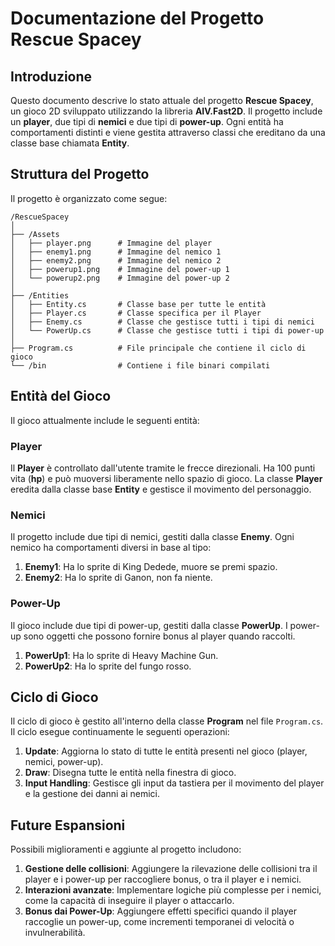 ﻿# Documentazione del Progetto Rescue Spacey

## Introduzione

Questo documento descrive lo stato attuale del progetto **Rescue Spacey**, un gioco 2D sviluppato utilizzando la libreria **AIV.Fast2D**. Il progetto include un **player**, due tipi di **nemici** e due tipi di **power-up**. Ogni entità ha comportamenti distinti e viene gestita attraverso classi che ereditano da una classe base chiamata **Entity**.

## Struttura del Progetto

Il progetto è organizzato come segue:

```
/RescueSpacey
│
├── /Assets
│   ├── player.png      # Immagine del player
│   ├── enemy1.png      # Immagine del nemico 1
│   ├── enemy2.png      # Immagine del nemico 2
│   ├── powerup1.png    # Immagine del power-up 1
│   └── powerup2.png    # Immagine del power-up 2
│
├── /Entities
│   ├── Entity.cs       # Classe base per tutte le entità
│   ├── Player.cs       # Classe specifica per il Player
│   ├── Enemy.cs        # Classe che gestisce tutti i tipi di nemici
│   └── PowerUp.cs      # Classe che gestisce tutti i tipi di power-up
│
├── Program.cs          # File principale che contiene il ciclo di gioco
└── /bin                # Contiene i file binari compilati
```

## Entità del Gioco

Il gioco attualmente include le seguenti entità:

### Player

Il **Player** è controllato dall'utente tramite le frecce direzionali. Ha 100 punti vita (**hp**) e può muoversi liberamente nello spazio di gioco. La classe **Player** eredita dalla classe base **Entity** e gestisce il movimento del personaggio.

### Nemici

Il progetto include due tipi di nemici, gestiti dalla classe **Enemy**. Ogni nemico ha comportamenti diversi in base al tipo:

1.  **Enemy1**: Ha lo sprite di King Dedede, muore se premi spazio.
2.  **Enemy2**: Ha lo sprite di Ganon, non fa niente.

### Power-Up

Il gioco include due tipi di power-up, gestiti dalla classe **PowerUp**. I power-up sono oggetti che possono fornire bonus al player quando raccolti.

1.  **PowerUp1**: Ha lo sprite di Heavy Machine Gun.
2.  **PowerUp2**: Ha lo sprite del fungo rosso.

## Ciclo di Gioco

Il ciclo di gioco è gestito all'interno della classe **Program** nel file `Program.cs`. Il ciclo esegue continuamente le seguenti operazioni:

1.  **Update**: Aggiorna lo stato di tutte le entità presenti nel gioco (player, nemici, power-up).
2.  **Draw**: Disegna tutte le entità nella finestra di gioco.
3.  **Input Handling**: Gestisce gli input da tastiera per il movimento del player e la gestione dei danni ai nemici.

## Future Espansioni

Possibili miglioramenti e aggiunte al progetto includono:

1.  **Gestione delle collisioni**: Aggiungere la rilevazione delle collisioni tra il player e i power-up per raccogliere bonus, o tra il player e i nemici.
2.  **Interazioni avanzate**: Implementare logiche più complesse per i nemici, come la capacità di inseguire il player o attaccarlo.
3.  **Bonus dai Power-Up**: Aggiungere effetti specifici quando il player raccoglie un power-up, come incrementi temporanei di velocità o invulnerabilità.
